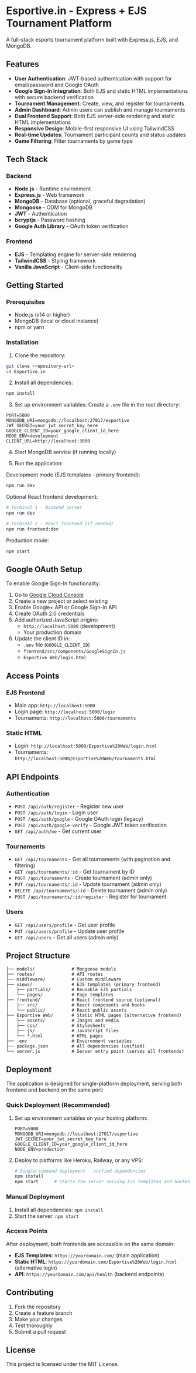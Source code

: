 # Esportive.in - Express + EJS Tournament Platform

A full-stack esports tournament platform built with Express.js, EJS, and MongoDB.

## Features

- **User Authentication**: JWT-based authentication with support for email/password and Google OAuth
- **Google Sign-In Integration**: Both EJS and static HTML implementations with secure backend verification
- **Tournament Management**: Create, view, and register for tournaments
- **Admin Dashboard**: Admin users can publish and manage tournaments
- **Dual Frontend Support**: Both EJS server-side rendering and static HTML implementations
- **Responsive Design**: Mobile-first responsive UI using TailwindCSS
- **Real-time Updates**: Tournament participant counts and status updates
- **Game Filtering**: Filter tournaments by game type

## Tech Stack

### Backend
- **Node.js** - Runtime environment
- **Express.js** - Web framework
- **MongoDB** - Database (optional, graceful degradation)
- **Mongoose** - ODM for MongoDB
- **JWT** - Authentication
- **bcryptjs** - Password hashing
- **Google Auth Library** - OAuth token verification

### Frontend
- **EJS** - Templating engine for server-side rendering
- **TailwindCSS** - Styling framework
- **Vanilla JavaScript** - Client-side functionality

## Getting Started

### Prerequisites
- Node.js (v14 or higher)
- MongoDB (local or cloud instance)
- npm or yarn

### Installation

1. Clone the repository:
```bash
git clone <repository-url>
cd Esportive.in
```

2. Install all dependencies:
```bash
npm install
```

3. Set up environment variables:
Create a `.env` file in the root directory:
```env
PORT=5000
MONGODB_URI=mongodb://localhost:27017/esportive
JWT_SECRET=your_jwt_secret_key_here
GOOGLE_CLIENT_ID=your_google_client_id_here
NODE_ENV=development
CLIENT_URL=http://localhost:3000
```

4. Start MongoDB service (if running locally)

5. Run the application:

Development mode (EJS templates - primary frontend):
```bash
npm run dev
```

Optional React frontend development:
```bash
# Terminal 1 - Backend server
npm run dev

# Terminal 2 - React frontend (if needed)
npm run frontend:dev
```

Production mode:
```bash
npm start
```

## Google OAuth Setup

To enable Google Sign-In functionality:

1. Go to [Google Cloud Console](https://console.cloud.google.com/)
2. Create a new project or select existing
3. Enable Google+ API or Google Sign-In API
4. Create OAuth 2.0 credentials
5. Add authorized JavaScript origins:
   - `http://localhost:5000` (development)
   - Your production domain
6. Update the client ID in:
   - `.env` file (`GOOGLE_CLIENT_ID`)
   - `frontend/src/components/GoogleSignIn.js`
   - `Esportive Web/login.html`

## Access Points

### EJS Frontend
- Main app: `http://localhost:5000`
- Login page: `http://localhost:5000/login`
- Tournaments: `http://localhost:5000/tournaments`

### Static HTML
- Login: `http://localhost:5000/Esportive%20Web/login.html`
- Tournaments: `http://localhost:5000/Esportive%20Web/tournaments.html`

## API Endpoints

### Authentication
- `POST /api/auth/register` - Register new user
- `POST /api/auth/login` - Login user
- `POST /api/auth/google` - Google OAuth login (legacy)
- `POST /api/auth/google-verify` - Google JWT token verification
- `GET /api/auth/me` - Get current user

### Tournaments
- `GET /api/tournaments` - Get all tournaments (with pagination and filtering)
- `GET /api/tournaments/:id` - Get tournament by ID
- `POST /api/tournaments` - Create tournament (admin only)
- `PUT /api/tournaments/:id` - Update tournament (admin only)
- `DELETE /api/tournaments/:id` - Delete tournament (admin only)
- `POST /api/tournaments/:id/register` - Register for tournament

### Users
- `GET /api/users/profile` - Get user profile
- `PUT /api/users/profile` - Update user profile
- `GET /api/users` - Get all users (admin only)

## Project Structure

```
├── models/              # Mongoose models
├── routes/              # API routes
├── middleware/          # Custom middleware
├── views/               # EJS templates (primary frontend)
│   ├── partials/        # Reusable EJS partials  
│   └── pages/           # Page templates
├── frontend/            # React frontend source (optional)
│   ├── src/             # React components and hooks
│   └── public/          # React public assets
├── Esportive Web/       # Static HTML pages (alternative frontend)
│   ├── assets/          # Images and media
│   ├── css/             # Stylesheets
│   ├── js/              # JavaScript files
│   └── *.html           # HTML pages
├── .env                 # Environment variables
├── package.json         # All dependencies (unified)
└── server.js            # Server entry point (serves all frontends)
```

## Deployment

The application is designed for single-platform deployment, serving both frontend and backend on the same port:

### Quick Deployment (Recommended)
1. Set up environment variables on your hosting platform:
   ```env
   PORT=5000
   MONGODB_URI=mongodb://localhost:27017/esportive
   JWT_SECRET=your_jwt_secret_key_here
   GOOGLE_CLIENT_ID=your_google_client_id_here
   NODE_ENV=production
   ```

2. Deploy to platforms like Heroku, Railway, or any VPS:
   ```bash
   # Single command deployment - unified dependencies
   npm install
   npm start      # Starts the server serving EJS templates and backend
   ```

### Manual Deployment
1. Install all dependencies: `npm install`
2. Start the server: `npm start`

### Access Points
After deployment, both frontends are accessible on the same domain:
- **EJS Templates**: `https://yourdomain.com/` (main application)
- **Static HTML**: `https://yourdomain.com/Esportive%20Web/login.html` (alternative login)
- **API**: `https://yourdomain.com/api/health` (backend endpoints)

## Contributing

1. Fork the repository
2. Create a feature branch
3. Make your changes
4. Test thoroughly
5. Submit a pull request

## License

This project is licensed under the MIT License.
